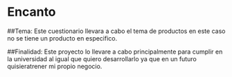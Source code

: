  # Encanto


##Tema: Este cuestionario llevara a cabo el tema de productos en este caso no se tiene un producto en especifico.


##Finalidad: Este proyecto lo llevare a cabo principalmente para cumplir en la universidad al igual que quiero desarrollarlo ya que en un futuro quisieratrener mi propio negocio.
